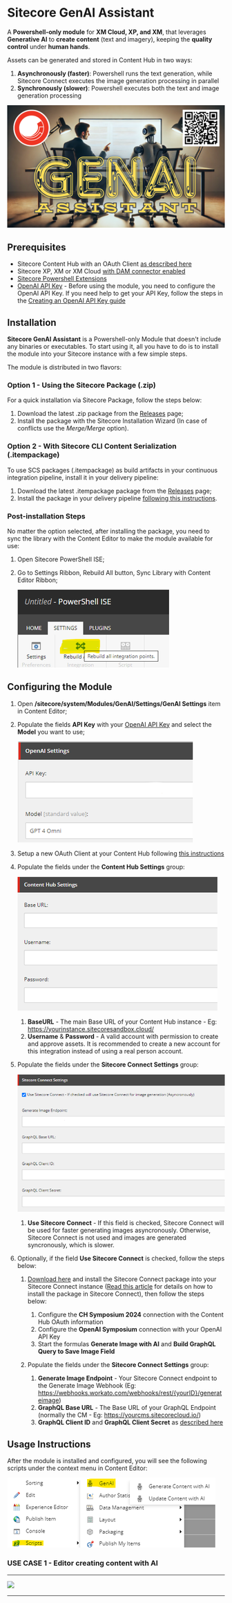 # Sitecore GenAI Assistant

A **Powershell-only module** for **XM Cloud, XP, and XM**, that leverages **Generative AI** to **create content** (text and imagery), keeping the **quality control** under **human hands**.

Assets can be generated and stored in Content Hub in two ways:

1. **Asynchronously (faster)**: Powershell runs the text generation, while Sitecore Connect executes the image generation processing in parallel
1. **Synchronously (slower)**: Powershell executes both the text and image generation processing

![Sitecore GenAI Assistant](/images/Sitecore-GenAI-Assistant.png)

## Prerequisites

- Sitecore Content Hub with an OAuth Client [as described here](https://doc.sitecore.com/ch/en/users/content-hub/create-an-oauth-client.html)
- Sitecore XP, XM or XM Cloud [with DAM connector enabled](https://doc.sitecore.com/xmc/en/developers/xm-cloud/walkthrough--enabling-the-dam-connector-in-an-environment-deployed-to-xm-cloud.html)
- [Sitecore Powershell Extensions](https://doc.sitecorepowershell.com/installation)
- [OpenAI API Key](CreatingAPIKeys.md) - Before using the module, you need to configure the OpenAI API Key. If you need help to get your API Key, follow the steps in the [Creating an OpenAI API Key guide](CreatingAPIKeys.md)

## Installation

**Sitecore GenAI Assistant** is a Powershell-only Module that doesn't include any binaries or executables. To start using it, all you have to do is to install the module into your Sitecore instance with a few simple steps.

The module is distributed in two flavors:

### Option 1 - Using the Sitecore Package (.zip)

For a quick installation via Sitecore Package, follow the steps below:

1. Download the latest .zip package from the [Releases](https://github.com/peplau/Sitecore-GenAI/releases) page;
1. Install the package with the Sitecore Installation Wizard (In case of conflicts use the _Merge/Merge_ option).

### Option 2 - With Sitecore CLI Content Serialization (.itempackage)

To use SCS packages (.itempackage) as build artifacts in your continuous integration pipeline, install it in your delivery pipeline:

1. Download the latest .itempackage package from the [Releases](https://github.com/peplau/Sitecore-GenAI/releases) page;
1. Install the package in your delivery pipeline [following this instructions](https://doc.sitecore.com/xp/en/developers/104/developer-tools/create-and-install-a-sitecore-content-serialization-package.html#install-an-scs-package-in-your-delivery-pipeline).

### Post-installation Steps

No matter the option selected, after installing the package, you need to sync the library with the Content Editor to make the module available for use:

1. Open Sitecore PowerShell ISE;

1. Go to Settings Ribbon, Rebuild All button, Sync Library with Content Editor Ribbon;

   ![AI Profiler Chunk in Content Editor](/images/Sync-Library-All.png)

## Configuring the Module

1. Open **/sitecore/system/Modules/GenAI/Settings/GenAI Settings** item in Content Editor;

1. Populate the fields **API Key** with your [OpenAI API Key](#prerequisites) and select the **Model** you want to use;

   ![OpenAI Settings](/images/GenAI-Settings-Item.png)

1. Setup a new OAuth Client at your Content Hub following [this instructions](https://doc.sitecore.com/ch/en/developers/cloud-dev/authentication-1286040.html#set-up-oauth-in-content-hub)

1. Populate the fields under the **Content Hub Settings** group:

   ![Content Hub Settings](/images/ContentHub-Settings.png)

   1. **BaseURL** - The main Base URL of your Content Hub instance - Eg: https://yourinstance.sitecoresandbox.cloud/
   1. **Username** & **Password** - A valid account with permission to create and approve assets. It is recommended to create a new account for this integration instead of using a real person account.

1. Populate the fields under the **Sitecore Connect Settings** group:

   ![Sitecore Connect Settings](/images/Sitecore-Connect-Settings.png)

   1. **Use Sitecore Connect** - If this field is checked, Sitecore Connect will be used for faster generating images asyncronously. Otherwise, Sitecore Connect is not used and images are generated syncronously, which is slower.

1. Optionally, if the field **Use Sitecore Connect** is checked, follow the steps below:

   1. [Download here](https://github.com/peplau/Sitecore-GenAI/dist/connect-recipe_genai-symposium-2024.zip) and install the Sitecore Connect package into your Sitecore Connect instance ([Read this article](https://docs.workato.com/recipe-development-lifecycle/import.html) for details on how to install the package in Sitecore Connect), then follow the steps below:
      1. Configure the **CH Symposium 2024** connection with the Content Hub OAuth information
      1. Configure the **OpenAI Symposium** connection with your OpenAI API Key
      1. Start the formulas **Generate Image with AI** and **Build GraphQL Query to Save Image Field**
   1. Populate the fields under the **Sitecore Connect Settings** group:

      1. **Generate Image Endpoint** - Your Sitecore Connect endpoint to the Generate Image Webhook (Eg: https://webhooks.workato.com/webhooks/rest/{yourID}/generateimage)
      1. **GraphQL Base URL** - The Base URL of your GraphQL Endpoint (normally the CM - Eg: https://yourcms.sitecorecloud.io/)
      1. **GraphQL Client ID** and **GraphQL Client Secret** as [described here](https://doc.sitecore.com/xmc/en/developers/xm-cloud/walkthrough--enabling-and-authorizing-requests-to-the-authoring-and-management-api.html#obtain-an-additional-access-token-optional)

## Usage Instructions

After the module is installed and configured, you will see the following scripts under the context menu in Content Editor:

![GenAI folder in Content Editor](/images/Context-Menu.png)

### USE CASE 1 - Editor creating content with AI

<hr/>

![](/images/videos/Editor-Create-Content.gif)

<hr/>
